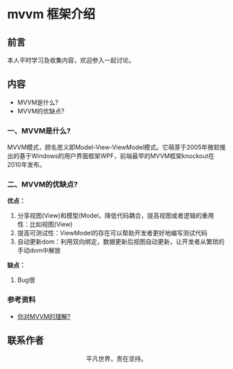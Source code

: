 # mvvm 框架介绍

## 前言

本人平时学习及收集内容，欢迎参入一起讨论。

## 内容

- MVVM是什么?
- MVVM的优缺点?

### 一、MVVM是什么?

MVVM模式，顾名思义即Model-View-ViewModel模式。它萌芽于2005年微软推出的基于Windows的用户界面框架WPF，前端最早的MVVM框架knockout在2010年发布。



### 二、MVVM的优缺点?

**优点：**

1. 分享视图(View)和模型(Model，降低代码耦合，提高视图或者逻辑的重用性：比如视图(View)
2. 提高可测试性：ViewModel的存在可以帮助开发者更好地编写测试代码
3. 自动更新dom：利用双向绑定，数据更新后视图自动更新，让开发者从繁琐的手动dom中解放

**缺点：**

1. Bug很

### 参考资料

- [你对MVVM的理解?](https://www.cxymsg.com/guide/vue.html#%E4%BD%A0%E5%AF%B9mvvm%E7%9A%84%E7%90%86%E8%A7%A3)

## 联系作者

<div align="center">
    <p>
        平凡世界，贵在坚持。
    </p>
    <img :src="$withBase('/about/contact.png')" />
</div>